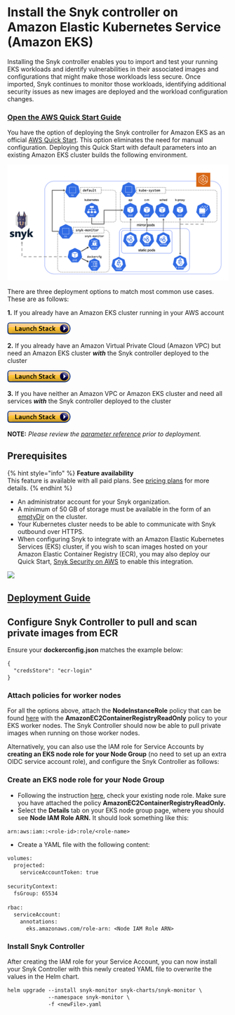 # Install the Snyk controller on Amazon Elastic Kubernetes Service (Amazon EKS)

Installing the Snyk controller enables you to import and test your running EKS workloads and identify vulnerabilities in their associated images and configurations that might make those workloads less secure. Once imported, Snyk continues to monitor those workloads, identifying additional security issues as new images are deployed and the workload configuration changes.

### [Open the AWS Quick Start Guide](https://aws.amazon.com/quickstart/architecture/eks-snyk/)

You have the option of deploying the Snyk controller for Amazon EKS as an official [AWS Quick Start](https://aws.amazon.com/quickstart/architecture/eks-snyk/). This option eliminates the need for manual configuration. Deploying this Quick Start with default parameters into an existing Amazon EKS cluster builds the following environment.

![](<../../../../.gitbook/assets/architecture (1).png>)

There are three deployment options to match most common use cases. These are as follows:

**1.** If you already have an Amazon EKS cluster running in your AWS account

[![cloudformation-launch-stack.png - REPLACE THIS IMAGE - ZENDESK IMAGE - UPDATE ME!](../../../../.gitbook/assets/cloudformation-launch-stack.png)](https://us-east-2.console.aws.amazon.com/cloudformation/home?region=us-east-2#/stacks/create/template?stackName=Snyk-EKS\&templateURL=https://aws-quickstart.s3.us-east-1.amazonaws.com/quickstart-amazon-eks/submodules/quickstart-eks-snyk/templates/eks-snyk.template.yaml)

**2.** If you already have an Amazon Virtual Private Cloud (Amazon VPC) but need an Amazon EKS cluster _**with**_ the Snyk controller deployed to the cluster

[![cloudformation-launch-stack.png - REPLACE THIS IMAGE - ZENDESK IMAGE - UPDATE ME!](../../../../.gitbook/assets/cloudformation-launch-stack.png)](https://us-east-2.console.aws.amazon.com/cloudformation/home?region=us-east-2#/stacks/create/template?stackName=Amazon-EKS-with-Snyk\&templateURL=https://aws-quickstart.s3.us-east-1.amazonaws.com/quickstart-amazon-eks/templates/amazon-eks-master-existing-vpc.template.yaml)

**3.** If you have neither an Amazon VPC or Amazon EKS cluster and need all services _**with**_ the Snyk controller deployed to the cluster

[![cloudformation-launch-stack.png - REPLACE THIS IMAGE - ZENDESK IMAGE - UPDATE ME!](../../../../.gitbook/assets/cloudformation-launch-stack.png)](https://us-east-2.console.aws.amazon.com/cloudformation/home?region=us-east-2#/stacks/create/template?stackName=Amazon-EKS-with-Snyk\&templateURL=https://aws-quickstart.s3.us-east-1.amazonaws.com/quickstart-amazon-eks/templates/amazon-eks-master-existing-vpc.template.yaml)

**NOTE:** _Please review the_ [_parameter reference_](https://github.com/aws-quickstart/quickstart-eks-snyk#parameter-reference) _prior to deployment._

## **Prerequisites**

{% hint style="info" %}
**Feature availability**\
This feature is available with all paid plans. See [pricing plans](https://snyk.io/plans/) for more details.
{% endhint %}

* An administrator account for your Snyk organization.
* A minimum of 50 GB of storage must be available in the form of an [emptyDir](https://kubernetes.io/docs/concepts/storage/volumes/#emptydir) on the cluster.
* Your Kubernetes cluster needs to be able to communicate with Snyk outbound over HTTPS.
* When configuring Snyk to integrate with an Amazon Elastic Kubernetes Services (EKS) cluster, if you wish to scan images hosted on your Amazon Elastic Container Registry (ECR), you may also deploy our Quick Start, [Snyk Security on AWS](https://aws.amazon.com/quickstart/architecture/snyk-security/) to enable this integration.

![](../../../../.gitbook/assets/snyk\_rocket.png)

## [Deployment Guide](https://aws-quickstart.github.io/quickstart-eks-snyk/)

## Configure Snyk Controller to pull and scan private images from ECR

Ensure your **dockerconfig.json** matches the example below:

```
{
  "credsStore": "ecr-login"
}
```

### Attach policies for worker nodes

For all the options above, attach the **NodeInstanceRole** policy that can be found [here](https://docs.aws.amazon.com/AmazonECR/latest/userguide/ECR\_on\_EKS.html) with the **AmazonEC2ContainerRegistryReadOnly** policy to your EKS worker nodes. The Snyk Controller should now be able to pull private images when running on those worker nodes.

Alternatively, you can also use the IAM role for Service Accounts by **creating an EKS node role for your Node Group** (no need to set up an extra OIDC service account role), and configure the Snyk Controller as follows:

### Create an EKS node role for your Node Group

* Following the instruction [here](https://docs.aws.amazon.com/eks/latest/userguide/create-node-role.html), check your existing node role. Make sure you have attached the policy **AmazonEC2ContainerRegistryReadOnly.**
* Select the **Details** tab on your EKS node group page, where you should see **Node IAM Role ARN.** It should look something like this:

```
arn:aws:iam::<role-id>:role/<role-name>
```

* Create a YAML file with the following content:

```
volumes:
  projected:
    serviceAccountToken: true
    
securityContext:
  fsGroup: 65534

rbac:
  serviceAccount:
    annotations:
      eks.amazonaws.com/role-arn: <Node IAM Role ARN>
```

### Install Snyk Controller

After creating the IAM role for your Service Account, you can now install your Snyk Controller with this newly created YAML file to overwrite the values in the Helm chart.

```
helm upgrade --install snyk-monitor snyk-charts/snyk-monitor \
             --namespace snyk-monitor \
             -f <newFile>.yaml
```
